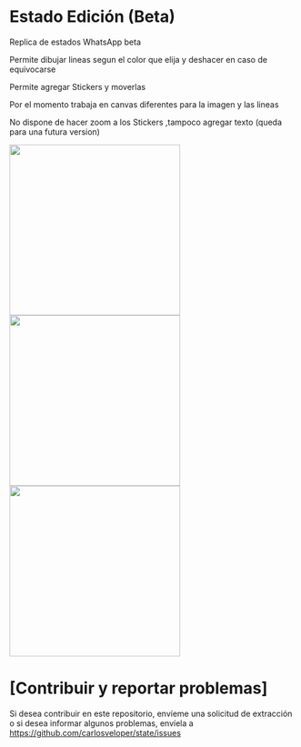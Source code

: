 # Estado Edición (Beta)
Replica de estados WhatsApp beta 

Permite dibujar lineas segun el color que elija y deshacer en caso de equivocarse

Permite agregar Stickers y moverlas 

Por el momento trabaja en canvas diferentes para la imagen y las lineas

No dispone de hacer zoom a los Stickers ,tampoco agregar texto (queda para una futura version)



<img src="https://user-images.githubusercontent.com/41177884/95377538-521b9780-08a8-11eb-8065-aad726695ec0.jpg" width="300"><img src="https://user-images.githubusercontent.com/41177884/95377545-53e55b00-08a8-11eb-98fb-bfa82e18b68d.jpg" width="300"><img src="https://user-images.githubusercontent.com/41177884/95377550-55168800-08a8-11eb-9ce2-91460dc48f83.jpg" width="300">



# [Contribuir y reportar problemas]
Si desea contribuir en este repositorio, envíeme una solicitud de extracción o si desea informar algunos problemas,
envíela a https://github.com/carlosveloper/state/issues

